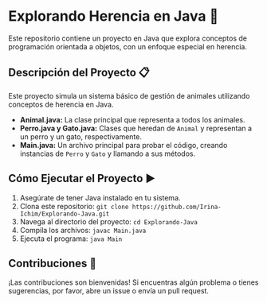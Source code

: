 # Explorando Herencia en Java 🚀

Este repositorio contiene un proyecto en Java que explora conceptos de programación orientada a objetos, con un enfoque especial en herencia.

## Descripción del Proyecto 📋

Este proyecto simula un sistema básico de gestión de animales utilizando conceptos de herencia en Java. 

- **Animal.java:** La clase principal que representa a todos los animales.
- **Perro.java y Gato.java:** Clases que heredan de `Animal` y representan a un perro y un gato, respectivamente.
- **Main.java:** Un archivo principal para probar el código, creando instancias de `Perro` y `Gato` y llamando a sus métodos.

## Cómo Ejecutar el Proyecto ▶️

1. Asegúrate de tener Java instalado en tu sistema.
2. Clona este repositorio: `git clone https://github.com/Irina-Ichim/Explorando-Java.git`
3. Navega al directorio del proyecto: `cd Explorando-Java`
4. Compila los archivos: `javac Main.java`
5. Ejecuta el programa: `java Main`

## Contribuciones 🤝

¡Las contribuciones son bienvenidas! Si encuentras algún problema o tienes sugerencias, por favor, abre un issue o envía un pull request.